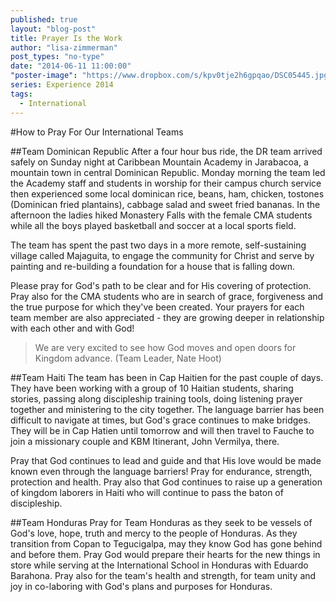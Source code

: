 ```yaml
---
published: true
layout: "blog-post"
title: Prayer Is the Work
author: "lisa-zimmerman"
post_types: "no-type"
date: "2014-06-11 11:00:00"
"poster-image": "https://www.dropbox.com/s/kpv0tje2h6gpqao/DSC05445.jpg"
series: Experience 2014
tags: 
  - International
---
```


#How to Pray For Our International Teams

##Team Dominican Republic
After a four hour bus ride, the DR team arrived safely on Sunday night at Caribbean Mountain Academy in Jarabacoa, a mountain town in central Dominican Republic.  Monday morning the team led the Academy staff and students in worship for their campus church service then experienced some local dominican rice, beans, ham, chicken, tostones (Dominican fried plantains), cabbage salad and sweet fried bananas.  In the afternoon the ladies hiked Monastery Falls with the female CMA students while all the boys played basketball and soccer at a local sports field. 

The team has spent the past two days in a more remote, self-sustaining village called Majaguita, to engage the community for Christ and serve by painting and re-building a foundation for a house that is falling down.

Please pray for God's path to be clear and for His covering of protection.  Pray also for the CMA students who are in search of grace, forgiveness and the true purpose for which they've been created.  Your prayers for each team member are also appreciated - they are growing deeper in relationship with each other and with God!
>We are very excited to see how God moves and open doors for Kingdom advance. (Team Leader, Nate Hoot)

##Team Haiti
The team has been in Cap Haitien for the past couple of days. They have been working with a group of 10 Haitian students, sharing stories, passing along discipleship training tools, doing listening prayer together and ministering to the city together. The language barrier has been difficult to navigate at times, but God's grace continues to make bridges. They will be in Cap Hatien until tomorrow and will then travel to Fauche to join a missionary couple and KBM Itinerant, John Vermilya, there.

Pray that God continues to lead and guide and that His love would be made known even through the language barriers!  Pray for endurance, strength, protection and health.  Pray also that God continues to raise up a generation of kingdom laborers in Haiti who will continue to pass the baton of discipleship.

##Team Honduras
Pray for Team Honduras as they seek to be vessels of God's love, hope, truth and mercy to the people of Honduras.  As they transition from Copan to Tegucigalpa, may they know God has gone behind and before them.  Pray God would prepare their hearts for the new things in store while serving at the International School in Honduras with Eduardo Barahona.  Pray also for the team's health and strength, for team unity and joy in co-laboring with God's plans and purposes for Honduras.